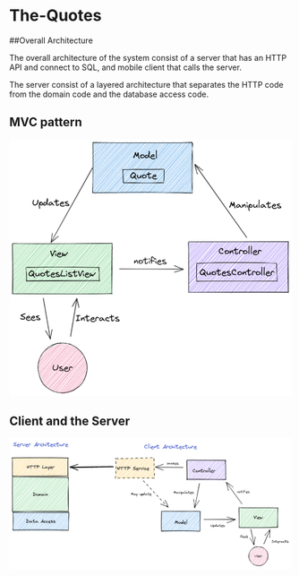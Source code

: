 # The-Quotes

##Overall Architecture

The overall architecture of the system consist of a  server that has an HTTP API and connect to SQL, and mobile client that calls the server.

The server consist of a layered architecture that separates the HTTP code from the domain code and the database access code. 

## MVC pattern
![](mvc-diag-alt.png)

## Client and the Server
![](qutequotes-architecture.png)
